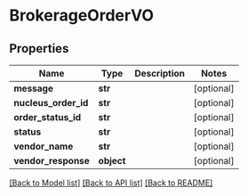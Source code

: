 # BrokerageOrderVO

## Properties
Name | Type | Description | Notes
------------ | ------------- | ------------- | -------------
**message** | **str** |  | [optional] 
**nucleus_order_id** | **str** |  | [optional] 
**order_status_id** | **str** |  | [optional] 
**status** | **str** |  | [optional] 
**vendor_name** | **str** |  | [optional] 
**vendor_response** | **object** |  | [optional] 

[[Back to Model list]](../README.md#documentation-for-models) [[Back to API list]](../README.md#documentation-for-api-endpoints) [[Back to README]](../README.md)


